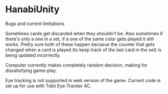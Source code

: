 # HanabiUnity

Bugs and current limitations

Sometimes cards get discarded when they shouldn't be. Also sometimes if there's only a one in a set, if a one of the same color gets played it still works. Pretty sure both of these happen becasue the counter that gets changed when a card is played (to keep track of the last card in the set) is being updated incorrectly.

Computer currently makes completely random decision, making for dissatisfying game-play.

Eye tracking is not supported in web version of the game. Current code is set up for use with Tobii Eye-Tracker 4C.
